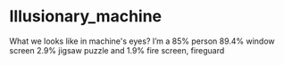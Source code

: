 # Illusionary_machine
 What we looks like in machine's eyes? I’m a 85% person 89.4% window screen 2.9% jigsaw puzzle and 1.9% fire screen, fireguard
